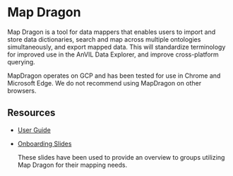 # Map Dragon

Map Dragon is a tool for data mappers that enables users to import and store data dictionaries, search and map across multiple ontologies simultaneously, and export mapped data. This will standardize terminology for improved use in the AnVIL Data Explorer, and improve cross-platform querying.

MapDragon operates on GCP and has been tested for use in Chrome and Microsoft Edge. We do not recommend using MapDragon on other browsers.

## Resources

- [User Guide](https://docs.google.com/document/d/1nzJacOXqxbY-7EuynXdsvPCGp0tmkc_rm2x56T97PXY/edit?usp=sharing)

- [Onboarding Slides](https://docs.google.com/presentation/d/1Hm1ZXmNlhaHlJ0LIb9WlZ4sH2CTpOJQw94K0_Ul-W40/edit?usp=sharing)

  These slides have been used to provide an overview to groups utilizing Map Dragon for their mapping needs.
